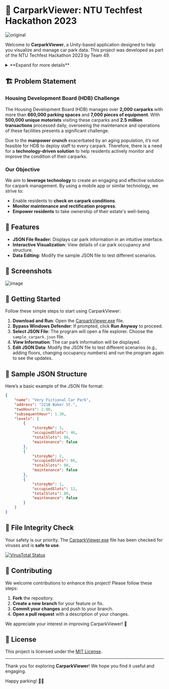 # 🚗 CarparkViewer: NTU Techfest Hackathon 2023

![original](https://github.com/user-attachments/assets/8a53a0b8-f1d2-4672-a217-4404a1b911df)

Welcome to **CarparkViewer**, a Unity-based application designed to help you visualize and manage car park data. This project was developed as part of the NTU Techfest Hackathon 2023 by Team 49.

<details>
  <summary> **Expand for more details** </summary>

  ## More Information

  - This is a detailed explanation of the feature.
  - Here’s another detail about it.
  - Additional information can be added here.

</details>

## 🏗️ Problem Statement

### **Housing Development Board (HDB) Challenge**

The Housing Development Board (HDB) manages over **2,000 carparks** with more than **660,000 parking spaces** and **7,000 pieces of equipment**. With **500,000 unique motorists** visiting these carparks and **2.5 million transactions** processed daily, overseeing the maintenance and operations of these facilities presents a significant challenge. 

Due to the **manpower crunch** exacerbated by an aging population, it’s not feasible for HDB to deploy staff to every carpark. Therefore, there is a need for a **technology-driven solution** to help residents actively monitor and improve the condition of their carparks.

### **Our Objective**

We aim to **leverage technology** to create an engaging and effective solution for carpark management. By using a mobile app or similar technology, we strive to:
- Enable residents to **check on carpark conditions**.
- **Monitor maintenance and rectification progress**.
- **Empower residents** to take ownership of their estate's well-being.

## 🎯 Features

- **JSON File Reader:** Displays car park information in an intuitive interface.
- **Interactive Visualization:** View details of car park occupancy and structure.
- **Data Editing:** Modify the sample JSON file to test different scenarios.

## 📸 Screenshots

![image](https://github.com/user-attachments/assets/a640fd79-fd6c-4212-9af1-ef47ecb26d2a)

## 🚀 Getting Started

Follow these simple steps to start using CarparkViewer:

1. **Download and Run**: Open the [CarparkViewer.exe](/CarparkViewer.exe) file.
2. **Bypass Windows Defender**: If prompted, click **Run Anyway** to proceed.
3. **Select JSON File**: The program will open a file explorer. Choose the `sample_carpark.json` file.
4. **View Information**: The car park information will be displayed.
5. **Edit JSON Data**: Modify the JSON file to test different scenarios (e.g., adding floors, changing occupancy numbers) and run the program again to see the updates.

## 📜 Sample JSON Structure

Here’s a basic example of the JSON file format:

```json
{
    "name": "Very Fictional Car Park",
    "address": "221B Baker St.",
    "twoHours": 2.00,
    "subsequentHour": 1.30,
    "levels": [
        {
            "storeyNo": 3,
            "occupiedSlots": 46,
            "totalSlots": 80,
            "maintenance": false
        },
        {
            "storeyNo": 2,
            "occupiedSlots": 66,
            "totalSlots": 80,
            "maintenance": false
        },
        {
            "storeyNo": 1,
            "occupiedSlots": 12,
            "totalSlots": 80,
            "maintenance": false
        }
    ]
}

```

## 🔗 File Integrity Check

Your safety is our priority. The [CarparkViewer.exe](path/to/CarparkViewer.exe) file has been checked for viruses and is **safe to use**.

[![VirusTotal Status](https://img.shields.io/badge/VirusTotal-Clean-brightgreen?style=flat&logo=virus-total)](https://www.virustotal.com/gui/file/e1722005c0a8222d7f8893b0399690dd760328ad5bfe5e892bd116d35d39521c)

## 🤝 Contributing

We welcome contributions to enhance this project! Please follow these steps:

1. **Fork** the repository.
2. **Create a new branch** for your feature or fix.
3. **Commit your changes** and push to your branch.
4. **Open a pull request** with a description of your changes.

We appreciate your interest in improving CarparkViewer! 🚀

## 📜 License

This project is licensed under the [MIT License](LICENSE). 

---

Thank you for exploring **CarparkViewer**! We hope you find it useful and engaging. 

Happy parking! 🚗✨
